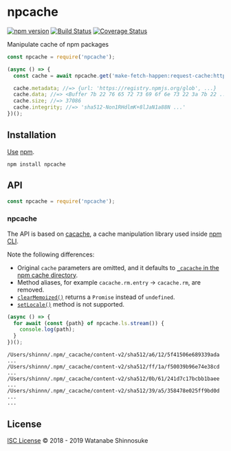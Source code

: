 # npcache

[![npm version](https://img.shields.io/npm/v/npcache.svg)](https://www.npmjs.com/package/npcache)
[![Build Status](https://travis-ci.com/shinnn/npcache.svg?branch=master)](https://travis-ci.com/shinnn/npcache)
[![Coverage Status](https://img.shields.io/coveralls/shinnn/npcache.svg)](https://coveralls.io/github/shinnn/npcache?branch=master)

Manipulate cache of npm packages

```javascript
const npcache = require('npcache');

(async () => {
  const cache = await npcache.get('make-fetch-happen:request-cache:https://registry.npmjs.org/glob');

  cache.metadata; //=> {url: 'https://registry.npmjs.org/glob', ...}
  cache.data; //=> <Buffer 7b 22 76 65 72 73 69 6f 6e 73 22 3a 7b 22 ...>
  cache.size; //=> 37086  
  cache.integrity; //=> 'sha512-Non1RHdlmK+8lJaN1a88N ...'
})();
```

## Installation

[Use](https://docs.npmjs.com/cli/install) [npm](https://docs.npmjs.com/about-npm/).

```
npm install npcache
```

## API

```javascript
const npcache = require('npcache');
```

### npcache

The API is based on [cacache](https://github.com/npm/cacache), a cache manipulation library used inside [npm CLI](https://github.com/npm/cli).

Note the following differences:

* Original `cache` parameters are omitted, and it defaults to [`_cacache` in the npm cache directory](https://docs.npmjs.com/cli/cache#details).
* Method aliases, for example `cacache.rm.entry` → `cacache.rm`, are removed.
* [`clearMemoized()`](https://github.com/npm/cacache#clear-memoized) returns a `Promise` instead of `undefined`.
* [`setLocale()`](https://github.com/npm/cacache#set-locale) method is not supported.

```javascript
(async () => {
  for await (const {path} of npcache.ls.stream()) {
    console.log(path);
  }
})();
```

```
/Users/shinnn/.npm/_cacache/content-v2/sha512/a6/12/5f41506e689339ada ...
/Users/shinnn/.npm/_cacache/content-v2/sha512/ff/1a/f50039b96e74e38cd ...
/Users/shinnn/.npm/_cacache/content-v2/sha512/0b/61/241d7c17bcbb1baee ...
/Users/shinnn/.npm/_cacache/content-v2/sha512/39/a5/358478e025ff9bd0d ...
...
```

## License

[ISC License](./LICENSE) © 2018 - 2019 Watanabe Shinnosuke

